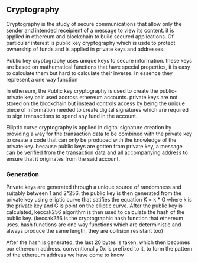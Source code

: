 ## Cryptography

Cryptography is the study of secure communications that allow only the sender and intended receipient of a message to view its content. it is applied in ethereum and blockchain to build secured applications. Of particular interest is public key cryptography which is usde to protect ownership of funds and is applied in private keys and addresses.

Public key cryptography uses unique keys to secure information. these keys are based on mathematical functions that have special properties, it is easy to calculate them but hard to calculate their inverse. In essence they represent a one way function

In ethereum, the Public key cryptography is used to create the public-private key pair used accross ethereum accounts. private keys are not stored on the blockchain but instead controls access by being the unique piece of information needed to create digital signatures which are required to sign transactions to spend any fund in the account.

Elliptic curve cryptography is applied in digital signature creation by providing a way for the transaction data to be combined with the private key to create a code that can only be produced with the knowledge of the private key. because public keys are gotten from private key, a message can be verified from the transaction data and all accompanying address to ensure that it originates from the said account.

### Generation
Private keys are generated through a unique source of randomness and suitably between 1 and 2^256. the public key is then generated from the private key using elliptic curve that satifies the equation K = k * G where k is the private key and G is point on the elliptic curve. After the public key is calculated,  keccak256 algorithm is then used to calculate the hash of the public key. (keccak256 is the cryptographic hash function that ethereum uses. hash functions are one way functions which are deterministic and always produce the same length, they are collision resistant too)

After the hash is generated, the last 20 bytes is taken, which then becomes our ethereum address. conventionally 0x is prefixed to it, to form the pattern of the ethereum address we have come to know